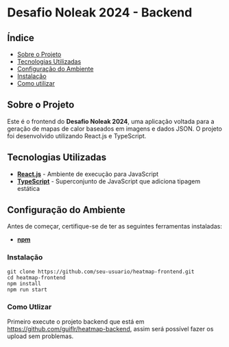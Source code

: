 # **Desafio Noleak 2024 - Backend**

## **Índice**

- [Sobre o Projeto](#sobre-o-projeto)
- [Tecnologias Utilizadas](#tecnologias-utilizadas)
- [Configuração do Ambiente](#configuração-do-ambiente)
- [Instalação](#instalação)
- [Como utilizar](#como-utilizar)

## **Sobre o Projeto**

Este é o frontend do **Desafio Noleak 2024**, uma aplicação voltada para a geração de mapas de calor baseados em imagens e dados JSON. O projeto foi desenvolvido utilizando React.js e TypeScript.

## **Tecnologias Utilizadas**

- **[React.js](https://react.dev/)** - Ambiente de execução para JavaScript
- **[TypeScript](https://www.typescriptlang.org/)** - Superconjunto de JavaScript que adiciona tipagem estática

## **Configuração do Ambiente**

Antes de começar, certifique-se de ter as seguintes ferramentas instaladas:

- **[npm](https://www.npmjs.com/)**

### **Instalação**

```env
git clone https://github.com/seu-usuario/heatmap-frontend.git
cd heatmap-frontend
npm install
npm run start
````

### **Como Utlizar**

Primeiro execute o projeto backend que está em https://github.com/guiflr/heatmap-backend, assim será possível fazer os upload sem problemas.
